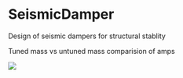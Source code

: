 # SeismicDamper
Design of seismic dampers for structural stablity


Tuned mass vs untuned mass comparision of amps

![](https://i.imgur.com/MIxyzi5.png)
